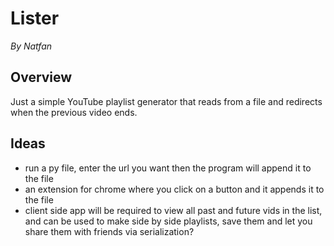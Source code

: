# Lister
*By Natfan*
## Overview
Just a simple YouTube playlist generator that reads from a file and redirects when the previous video ends.

## Ideas
* run a py file, enter the url you want then the program will append it to the file
* an extension for chrome where you click on a button and it appends it to the file
* client side app will be required to view all past and future vids in the list, and can be used to make side by side playlists, save them and let you share them with friends via serialization?
